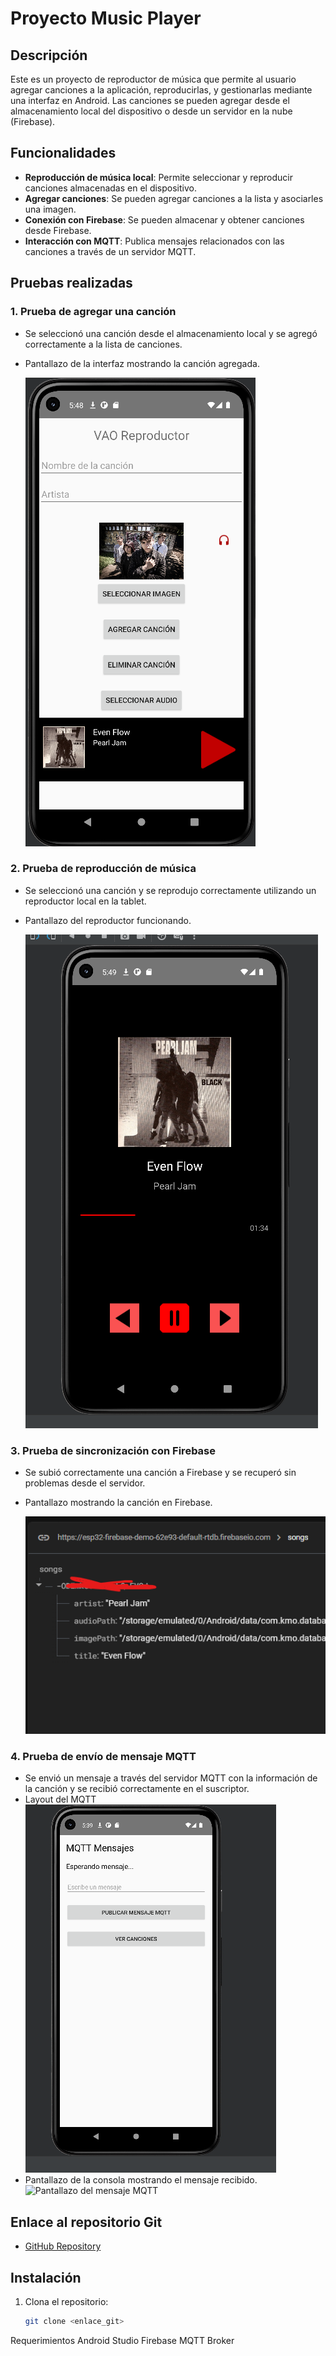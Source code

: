 # Proyecto Music Player

## Descripción
Este es un proyecto de reproductor de música que permite al usuario agregar canciones a la aplicación, reproducirlas, y gestionarlas mediante una interfaz en Android. Las canciones se pueden agregar desde el almacenamiento local del dispositivo o desde un servidor en la nube (Firebase).

## Funcionalidades
- **Reproducción de música local**: Permite seleccionar y reproducir canciones almacenadas en el dispositivo.
- **Agregar canciones**: Se pueden agregar canciones a la lista y asociarles una imagen.
- **Conexión con Firebase**: Se pueden almacenar y obtener canciones desde Firebase.
- **Interacción con MQTT**: Publica mensajes relacionados con las canciones a través de un servidor MQTT.

## Pruebas realizadas

### 1. **Prueba de agregar una canción**
- Se seleccionó una canción desde el almacenamiento local y se agregó correctamente a la lista de canciones.
- Pantallazo de la interfaz mostrando la canción agregada.

  ![Pantallazo de canción agregada](assets/images/CancionAgregada.png)

### 2. **Prueba de reproducción de música**
- Se seleccionó una canción y se reprodujo correctamente utilizando un reproductor local en la tablet.
- Pantallazo del reproductor funcionando.

  ![Pantallazo del reproductor](assets/images/Reproductor.png)

### 3. **Prueba de sincronización con Firebase**
- Se subió correctamente una canción a Firebase y se recuperó sin problemas desde el servidor.
- Pantallazo mostrando la canción en Firebase.

  ![Pantallazo de Firebase](assets/images/Firebase.png)

### 4. **Prueba de envío de mensaje MQTT**
- Se envió un mensaje a través del servidor MQTT con la información de la canción y se recibió correctamente en el suscriptor.
- Layout del MQTT
  ![Pantallazo del men saje](assets/images/mqtt.png)
- Pantallazo de la consola mostrando el mensaje recibido.
  ![Pantallazo del mensaje MQTT](assets/images/mqtt1.png)
  

## Enlace al repositorio Git
- [GitHub Repository]([https://github.com/RKDJ12/DatabaseProyecto])

## Instalación
1. Clona el repositorio:
   ```bash
   git clone <enlace_git>

Requerimientos
Android Studio
Firebase
MQTT Broker
   
